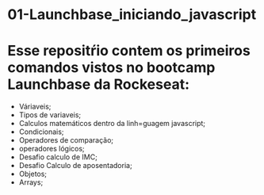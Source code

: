 # 01-Launchbase_iniciando_javascript

# Esse repositŕio contem os primeiros comandos vistos no bootcamp Launchbase da Rockeseat:

- Váriaveis;
- Tipos de variaveis;
- Calculos matemáticos dentro da linh=guagem javascript;
- Condicionais;
- Operadores de comparação;
- operadores lógicos;
- Desafio calculo de IMC;
- Desafio Calculo de aposentadoria;
- Objetos;
- Arrays;
